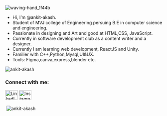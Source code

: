 ![waving-hand_1f44b](https://user-images.githubusercontent.com/75488501/196498399-ff654985-adb8-40f2-8d11-b97ddbff9eea.gif)


- Hi, I’m @ankit-akash.
- Student of MVJ college of Engineering persuing B.E in computer science and engineering.
- Passionate in designing and Art and good at HTML,CSS, JavaScript.
- Currently in software development club as a content writer and a designer.
- Currently I am learning web development, ReactJS and Unity.
- Familier with C++,Python,Mysql,UI&UX.
 - Tools: Figma,canva,express,blender etc.



<p align="left"> <img src="https://komarev.com/ghpvc/?username=ankit-akash&label=Profile%20views&color=0e75b6&style=flat" alt="ankit-akash" /> </p>




<h3 align="left">Connect with me:</h3>
<p align="left">
<a href="https://www.linkedin.com/in/ankitakash07/" target="blank"><img align="center" src="https://raw.githubusercontent.com/ankit-akash/github-profile-readme-generator/master/src/images/icons/Social/linked-in-alt.svg" alt="LinkedIn" height="30" width="40" /></a>
<a href="https://instagram.com/ankitakash_/" target="blank"><img align="center" src="https://raw.githubusercontent.com/ankit-akash/github-profile-readme-generator/master/src/images/icons/Social/instagram.svg" alt="Instagram" height="30" width="40" /></a>
</p>

<p>&nbsp;<img align="middle" src="https://github-readme-stats.vercel.app/api?username=ankit-akash&show_icons=true&locale=en" alt="ankit-akash" /></p>
